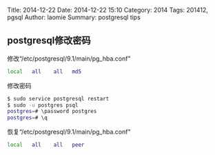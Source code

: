 Title: 2014-12-22
Date: 2014-12-22 15:10
Category: 2014
Tags: 201412, pgsql 
Author: laomie
Summary: postgresql tips

postgresql修改密码
---------------------------------
修改“/etc/postgresql/9.1/main/pg_hba.conf"
```bash
local   all    all   md5
```

修改密码
```bash
$ sudo service postgresql restart
$ sudo -u postgres psql
postgres=# \password postgres
postgres=# \q
```

恢复“/etc/postgresql/9.1/main/pg_hba.conf"
```bash
local   all    all   peer
```
